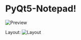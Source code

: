 # PyQt5-Notepad!
![Preview](https://user-images.githubusercontent.com/75840108/177197147-254d31d2-b4af-4efc-9209-0b14cbffd253.gif)


Layout:
![Layout](https://user-images.githubusercontent.com/75840108/177245878-8f67acba-0229-4577-b0d2-81b5c91309aa.png)

